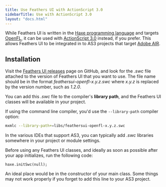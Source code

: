 ```yaml
---
title: Use Feathers UI with ActionScript 3.0
sidebarTitle: Use with ActionScript 3.0
layout: "docs.html"
---
```


While Feathers UI is written in the [Haxe programming language](https://haxe.org) and targets [OpenFL](https://openfl.org/), it can be used with [ActionScript 3.0](https://airsdk.dev/docs/development) instead, if you prefer. This allows Feathers UI to be integrated in to AS3 projects that target [Adobe AIR](https://airsdk.dev).

## Installation

Visit the [Feathers UI releases](https://github.com/feathersui/feathersui-openfl/releases) page on GitHub, and look for the _.swc_ file attached to the version of Feathers UI that you want to use. The file name should be in the format _feathersui-openfl-x.y.z.swc_ where _x.y.z_ is replaced by the version number, such as _1.2.0_.

You can add this _.swc_ file to the compiler's **library path**, and the Feathers UI classes will be available in your project.

If using the command line compiler, you'd use the `--library-path` compiler option:

```sh
mxmlc --library-path+=libs/feathersui-openfl-x.y.z.swc
```

In the various IDEs that support AS3, you can typically add _.swc_ libraries somewhere in your project or module settings.

Before using any Feathers UI classes, and ideally as soon as possible after your app initializes, run the following code:

```as3
haxe.initSwc(null);
```

An ideal place would be in the constructor of your main class. Some things may not work properly if you forget to add this line to your AS3 project.